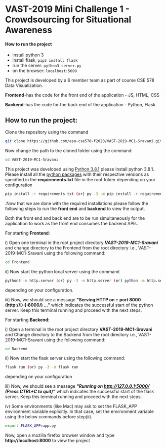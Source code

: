 # VAST-2019 Mini Challenge 1 - Crowdsourcing for Situational Awareness

#### How to run the project
- install python 3
- install flask, `pip3 install flask`
- run the server: `python3 server.py`
- on the browser: `localhost:5000`


This project is developed by a 6 member team as part of course CSE 578 Data Visualization.

**Frontend**-has the code for the front end of the application - JS, HTML, CSS

**Backend**-has the code for the back end of the application - Python, Flask

## How to run the project:

Clone the repository using the command 
```bash
git clone https://github.com/asu-cse578-f2020/VAST-2019-MC1-Sravani.git
```
Now change the path to the cloned folder using the command 
```bash
cd VAST-2019-MC1-Sravani
```
This project was developed using [Python 3.8.1](https://www.python.org/downloads/release/python-381/) please Install python 3.8.1. Please install all the [python packages](https://packaging.python.org/tutorials/installing-packages/) with their respective versions as specified in the **requirements.txt** file in the root folder  depending on your configuration
```bash
pip install -r requirements.txt (or) py -3 -m pip install -r requirements.txt
```
.Now that we are done with the required installations please follow the following steps to run the **front end** and **backend** to view the output. 

Both the front end and back end are to be run simultaneously for the application to work as the front end consumes the backend APIs.

For starting **Frontend**: 

i) Open one terminal in the root project directory ***VAST-2019-MC1-Sravani*** and change directory to the Frontend from the root directory i.e., VAST-2019-MC1-Sravani using the following command:
```bash
cd Frontend
```
ii) Now start the python local server using the command 
```bash
python3 -m http.server (or) py -3 -m http.server (or) python -m http.server 
```
 depending on your configuration. 

iii) Now, we should see a message **"Serving HTTP on :: port 8000 (http://[::]:8000/) ..."** which indicates the successful start of the python server. Keep this terminal running and proceed with the next steps.


For starting **Backend**:

i) Open a terminal in the root project directory **VAST-2019-MC1-Sravani** and Change directory to the Backend from the root directory i.e., VAST-2019-MC1-Sravani using the following command: 

```bash
cd Backend 
```

ii) Now start the flask server using the following command: 

```bash
flask run (or) py -3 -m flask run
```


 depending on your configuration 

iii) Now, we should see a message ***"Running on http://127.0.0.1:5000/ (Press CTRL+C to quit)"*** which indicates the successful start of the flask server. Keep this terminal running and proceed with the next steps.

 iv) Some environments (like Mac) may ask to set the FLASK_APP environment variable explicitly. In that case, set the environment variable using the below commands before step(ii).
```bash
export FLASK_APP=app.py
```
 
Now, open a mozilla firefox browser window and type **http://localhost:8000** to view the project




